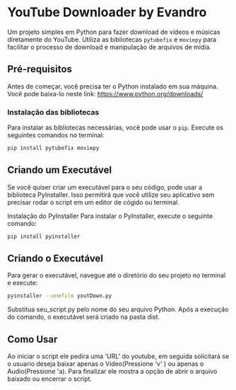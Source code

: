 # YouTube Downloader by Evandro

Um projeto simples em Python para fazer download de vídeos e músicas diretamente do YouTube. Utiliza as bibliotecas `pytubefix` e `moviepy` para facilitar o processo de download e manipulação de arquivos de mídia.

## Pré-requisitos

Antes de começar, você precisa ter o Python instalado em sua máquina. Você pode baixa-lo neste link: https://www.python.org/downloads/

### Instalação das bibliotecas

Para instalar as bibliotecas necessárias, você pode usar o `pip`. Execute os seguintes comandos no terminal:

```bash
pip install pytubefix moviepy
```

## Criando um Executável
Se você quiser criar um executável para o seu código, pode usar a biblioteca PyInstaller. Isso permitirá que você utilize seu aplicativo sem precisar rodar o script em um editor de cógido ou terminal.

Instalação do PyInstaller
Para instalar o PyInstaller, execute o seguinte comando:

```bash
pip install pyinstaller
```

## Criando o Executável
Para gerar o executável, navegue até o diretório do seu projeto no terminal e execute:

```bash
pyinstaller --onefile youtDown.py
```

Substitua seu_script.py pelo nome do seu arquivo Python. Após a execução do comando, o executável será criado na pasta dist.

## Como Usar
Ao iniciar o script ele pedira uma 'URL' do youtube, em seguida solicitará se o usuario deseja baixar apenas o Video(Pressione 'v' ) ou apenas o Audio(Pressione 'a).
Para finalizar ele mostra a opção de abrir o arquivo baixado ou encerrar o script.

